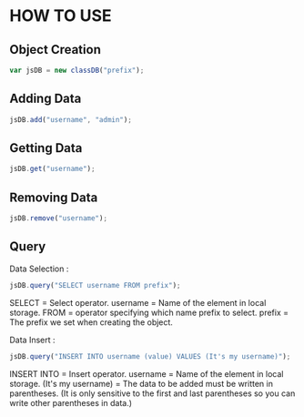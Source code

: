 # HOW TO USE

## Object Creation

```javascript
var jsDB = new classDB("prefix");
```

## Adding Data

```javascript
jsDB.add("username", "admin");
```

## Getting Data

```javascript
jsDB.get("username");
```

## Removing Data

```javascript
jsDB.remove("username");
```


## Query

Data Selection :
```javascript
jsDB.query("SELECT username FROM prefix");
```

SELECT = Select operator.
username = Name of the element in local storage.
FROM = operator specifying which name prefix to select.
prefix = The prefix we set when creating the object.

Data Insert :
```javascript
jsDB.query("INSERT INTO username (value) VALUES (It's my username)");
```

INSERT INTO = Insert operator.
username = Name of the element in local storage.
(It's my username) = The data to be added must be written in parentheses. (It is only sensitive to the first and last parentheses so you can write other parentheses in data.)
